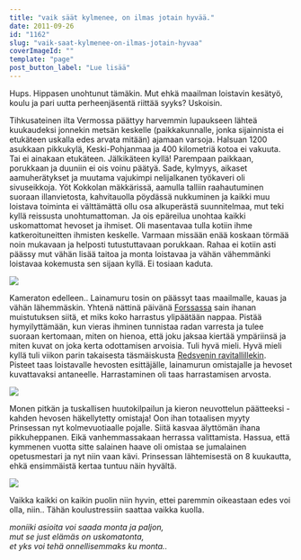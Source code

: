 ```yaml
---
title: "vaik säät kylmenee, on ilmas jotain hyvää."
date: 2011-09-26
id: "1162"
slug: "vaik-saat-kylmenee-on-ilmas-jotain-hyvaa"
coverImageId: ""
template: "page"
post_button_label: "Lue lisää"
---
```


Hups. Hippasen unohtunut tämäkin. Mut ehkä maailman loistavin kesätyö, koulu ja pari uutta perheenjäsentä riittää syyks? Uskoisin.

Tihkusateinen ilta Vermossa päättyy harvemmin lupaukseen lähteä kuukaudeksi jonnekin metsän keskelle (paikkakunnalle, jonka sijainnista ei etukäteen uskalla edes arvata mitään) ajamaan varsoja. Halsuan 1200 asukkaan pikkukylä, Keski-Pohjanmaa ja 400 kilometriä kotoa ei vakuuta. Tai ei ainakaan etukäteen. Jälkikäteen kyllä! Parempaan paikkaan, porukkaan ja duuniin ei ois voinu päätyä. Sade, kylmyys, aikaset aamuherätykset ja muutama vajukimpi nelijalkanen työkaveri oli sivuseikkoja. Yöt Kokkolan mäkkärissä, aamulla talliin raahautuminen suoraan illanvietosta, kahvitauolla pöydässä nukkuminen ja kaikki muu loistava toiminta ei välttämättä ollu osa alkuperästä suunnitelmaa, mut teki kyllä reissusta unohtumattoman. Ja ois epäreilua unohtaa kaikki uskomattomat hevoset ja ihmiset. Oli masentavaa tulla kotiin ihme katkeroituneitten ihmisten keskelle. Varmaan missään enää koskaan törmää noin mukavaan ja helposti tutustuttavaan porukkaan. Rahaa ei kotiin asti päässy mut vähän lisää taitoa ja monta loistavaa ja vähän vähemmänki loistavaa kokemusta sen sijaan kyllä. Ei tosiaan kaduta.

[![](/images/nimet%25C3%25B6n41.jpg)](http://3.bp.blogspot.com/-9L7ma-L1GMU/ToC85QDRxkI/AAAAAAAAAHc/ezLOG4S2tJo/s1600/nimet%25C3%25B6n41.jpg)

Kameraton edelleen.. Lainamuru tosin on päässyt taas maailmalle, kauas ja vähän lähemmäskin. Yhtenä nättinä päivänä [Forssassa](http://maisaw.otukset.fi/kuvat/2011/Ravit/TotoTV+Forssa+3/) sain ihanan muistutuksen siitä, et miks koko harrastus ylipäätään nappaa. Pistää hymyilyttämään, kun vieras ihminen tunnistaa radan varresta ja tulee suoraan kertomaan, miten on hienoa, että joku jaksaa kiertää ympäriinsä ja miten kuvat on joka kerta odottamisen arvoisia. Tuli hyvä mieli. Hyvä mieli kyllä tuli viikon parin takaisesta täsmäiskusta [Redsvenin ravitallillekin](http://maisaw.otukset.fi/kuvat/2011/Tallit+ja+hevoset/Ravitalli+Marko+Redsven/). Pisteet taas loistavalle hevosten esittäjälle, lainamurun omistajalle ja hevoset kuvattavaksi antaneelle. Harrastaminen oli taas harrastamisen arvosta.

[![](/images/DSC_1434.jpg)](http://3.bp.blogspot.com/-ifmSysHhjoQ/ToC839ugeEI/AAAAAAAAAHY/R9ACpvWwMEE/s1600/DSC_1434.jpg)

Monen pitkän ja tuskallisen huutokilpailun ja kieron neuvottelun päätteeksi - kahden hevosen häkellytetty omistaja! Oon ihan totaalisen myyty Prinsessan nyt kolmevuotiaalle pojalle. Siitä kasvaa älyttömän ihana pikkuheppanen. Eikä vanhemmassakaan herrassa valittamista. Hassua, että kymmenen vuotta sitte salainen haave oli omistaa se jumalainen opetusmestari ja nyt niin vaan kävi. Prinsessan lähtemisestä on 8 kuukautta, ehkä ensimmäistä kertaa tuntuu näin hyvältä.

[![](/images/AAARGH.jpg)](http://1.bp.blogspot.com/-1gR_DaEbdKw/ToC815ochwI/AAAAAAAAAHU/OtF8So0Esho/s1600/AAARGH.jpg)

Vaikka kaikki on kaikin puolin niin hyvin, ettei paremmin oikeastaan edes voi olla, niin.. Tähän koulustressiin saattaa vaikka kuolla.

_moniiki asioita voi saada monta ja paljon,_  
_mut se just elämäs on uskomatonta,_  
_et yks voi tehä onnellisemmaks ku monta.._

